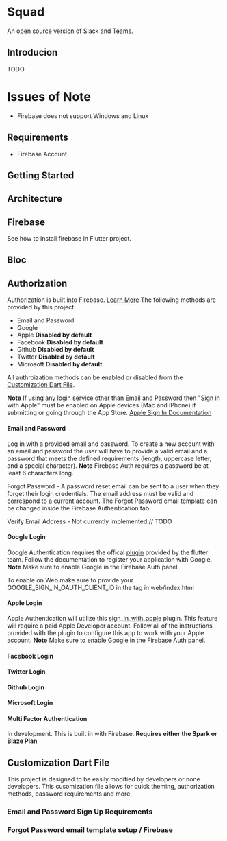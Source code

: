 # Squad

An open source version of Slack and Teams.

## Introducion

TODO

# Issues of Note

- Firebase does not support Windows and Linux

## Requirements

- Firebase Account

## Getting Started

## Architecture

## Firebase

See how to install firebase in Flutter project.

## Bloc

## Authorization

Authorization is built into Firebase. [Learn More](https://firebase.google.com/docs/auth) The
following methods are provided by this project.

- Email and Password
- Google
- Apple **Disabled by default**
- Facebook **Disabled by default**
- Github **Disabled by default**
- Twitter **Disabled by default**
- Microsoft **Disabled by default**

All authroization methods can be enabled or disabled from the [Customization Dart File](#Customization-Dart-File).

**Note** If using any login service other than Email and Password then "Sign in with Apple" must
be enabled on Apple devices (Mac and iPhone) if submitting or going through the App Store.
[Apple Sign In Documentation](https://developer.apple.com/sign-in-with-apple/get-started)

#### Email and Password

Log in with a provided email and password. To create a new account with an email and password the user
will have to provide a valid email and a password that meets the defined requirements (length,
uppercase letter, and a special character). **Note** Firebase Auth requires a password be at least
6 characters long.

Forgot Password - A password reset email can be sent to a user when they forget their login
credentials. The email address must be valid and correspond to a current account. The Forgot
Password email template can be changed inside the Firebase Authentication tab.

Verify Email Address - Not currently implemented // TODO

#### Google Login

Google Authentication requires the offical [plugin](https://pub.dev/packages/google_sign_in) provided
by the flutter team. Follow the documentation to register your application with Google. **Note** Make
sure to enable Google in the Firebase Auth panel.

To enable on Web make sure to provide your GOOGLE_SIGN_IN_OAUTH_CLIENT_ID in the <meta> tag in
web/index.html

#### Apple Login

Apple Authentication will utilize this [sign_in_with_apple](https://pub.dev/packages/sign_in_with_apple)
plugin. This feature will require a paid Apple Developer account. Follow all of the instructions
provided with the plugin to configure this app to work with your Apple account. **Note** Make
sure to enable Google in the Firebase Auth panel.

#### Facebook Login

#### Twitter Login

#### Github Login

#### Microsoft Login

#### Multi Factor Authentication

In development. This is built in with Firebase. **Requires either the Spark or Blaze Plan**

## Customization Dart File

This project is designed to be easily modified by developers or none developers. This cusomization
file allows for quick theming, authorization methods, password requirements and more.

### Email and Password Sign Up Requirements

### Forgot Password email template setup / Firebase
